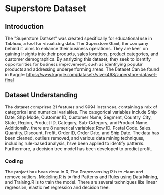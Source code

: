 # Superstore Dataset

## Introduction

The "Superstore Dataset" was created specifically for educational use in Tableau, a tool for visualizing data. The Superstore Giant, the company behind it, aims to enhance their business operations. They are keen on gaining insights into their products, sales locations, product categories, and customer demographics. By analyzing this dataset, they seek to identify opportunities for business improvement, such as identifying popular products and addressing underperforming areas. The Dataset Can be found in Kaggle: https://www.kaggle.com/datasets/vivek468/superstore-dataset-final

## Dataset Understanding

The dataset comprises 21 features and 9994 instances, containing a mix of categorical and numerical variables. The categorical variables include Ship Date, Ship Mode, Customer ID, Customer Name, Segment, Country, City, State, Region, Product ID, Category, Sub-Category, and Product Name. Additionally, there are 8 numerical variables: Row ID, Postal Code, Sales, Quantity, Discount, Profit, Order ID, Order Date, and Ship Date. The data has been cleaned, outliers removed, and various data mining techniques, including rule-based analysis, have been applied to identify patterns. Furthermore, a decision tree model has been developed to predict profit.

### Coding 
The project has been done in R, The Preprocessing.R is to clean and remove outliers. Modeling.R is to find Patterns and Rules using Data Mining, and Training.R is to train the model. There are several techniques like linear regression, elastic net regression and decision tree. 
